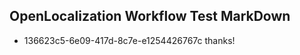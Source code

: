 ## OpenLocalization Workflow Test MarkDown
* 136623c5-6e09-417d-8c7e-e1254426767c 
thanks!<!--HONumber=Mar16_HO3-->
